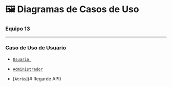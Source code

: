 # 🖼 Diagramas de Casos de Uso
### Equipo 13

***

### Caso de Uso de Usuario
- [`Usuario `](https://viewer.diagrams.net/?border=0&highlight=0000ff&edit=_blank&layers=1&nav=1&title=Usuario-useCase.drawio&open=Uhttps%3A%2F%2Fraw.githubusercontent.com%2FKify7%2FregardeApi%2Fmaster%2Fpostwork%2FUsuario-useCase.drawio)
- [`Administrador`]()



- [`Atrás`](# Regarde API)
